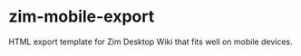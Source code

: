 zim-mobile-export
=================

HTML export template for Zim Desktop Wiki that fits well on mobile devices. 
